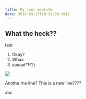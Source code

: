 ```yaml
---
title: My cool website
date: 2019-03-17T19:31:20.591Z
---
```

## What the heck??

test

1. Okay?
2. Whaa
3. aaaaat^1^2\

<img src="/img/paper-rocket.svg"/>

Anothe rne line?
This is a new line????

<span className="f3">

abc

</span>
